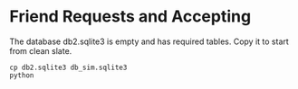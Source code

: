 # Friend Requests and Accepting

The database db2.sqlite3 is empty and has required tables. Copy it to start from clean slate.

    cp db2.sqlite3 db_sim.sqlite3
    python 